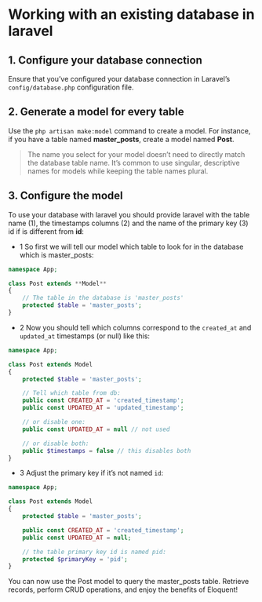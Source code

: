 # Working with an existing database in laravel

## 1. Configure your database connection

Ensure that you’ve configured your database connection in Laravel’s `config/database.php` configuration file.

## 2. Generate a model for every table

Use the `php artisan make:model` command to create a model. For instance, if you have a table named **master_posts**, create a model named **Post**. 

>The name you select for your model doesn’t need to directly match the database table name. It’s common to use singular, descriptive names for models while keeping the table names plural.

## 3. Configure the model

To use your database with laravel you should provide laravel with the table name (1), the timestamps columns (2) and the name of the primary key (3) id if is different from **id**: 

- 1 So first we will tell our model which table to look for in the database which is master_posts:

```php
namespace App;

class Post extends **Model**
{
    // The table in the database is 'master_posts'
    protected $table = 'master_posts';
}
```

- 2 Now you should tell which columns correspond to the `created_at` and `updated_at` timestamps (or null) like this:

```php
namespace App;

class Post extends Model
{
    protected $table = 'master_posts';

    // Tell which table from db:
    public const CREATED_AT = 'created_timestamp';
    public const UPDATED_AT = 'updated_timestamp';

    // or disable one:
    public const UPDATED_AT = null // not used

    // or disable both: 
    public $timestamps = false // this disables both
}
```

- 3 Adjust the primary key if it’s not named `id`:

```php
namespace App;

class Post extends Model
{
    protected $table = 'master_posts';

    public const CREATED_AT = 'created_timestamp';
    public const UPDATED_AT = null;

    // the table primary key id is named pid:
    protected $primaryKey = 'pid';
}
```

You can now use the Post model to query the master_posts table. Retrieve records, perform CRUD operations, and enjoy the benefits of Eloquent!
